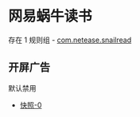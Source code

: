 # 网易蜗牛读书

存在 1 规则组 - [com.netease.snailread](/src/apps/com.netease.snailread.ts)

## 开屏广告

默认禁用

- [快照-0](https://i.gkd.li/i/14095278)
